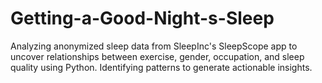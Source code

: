 # Getting-a-Good-Night-s-Sleep
Analyzing anonymized sleep data from SleepInc's SleepScope app to uncover relationships between exercise, gender, occupation, and sleep quality using Python. Identifying patterns to generate actionable insights.
